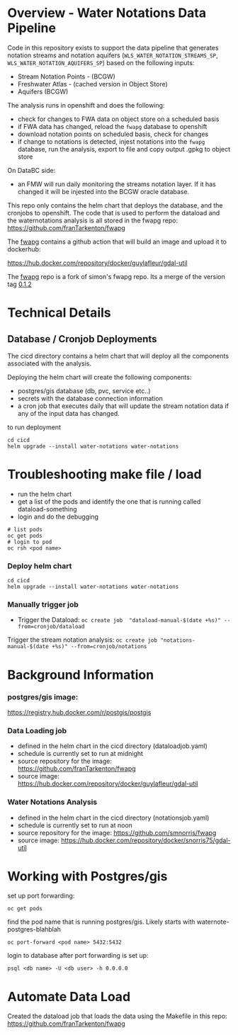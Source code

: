 # Overview - Water Notations Data Pipeline

Code in this repository exists to support the data pipeline that generates
notation streams and notation aquifers (`WLS_WATER_NOTATION_STREAMS_SP`, `WLS_WATER_NOTATION_AQUIFERS_SP`) based on the following inputs:

* Stream Notation Points - (BCGW)
* Freshwater Atlas - (cached version in Object Store)
* Aquifers (BCGW)

The analysis runs in openshift and does the following:

* check for changes to FWA data on object store on a scheduled basis
* if FWA data has changed, reload the `fwapg` database to openshift
* download notation points on scheduled basis, check for changes
* if change to notations is detected, injest notations into the `fwapg` database,
  run the analysis, export to file and copy output .gpkg to object store

On DataBC side:

* an FMW will run daily monitoring the streams notation layer.  If it has
  changed it will be injested into the BCGW oracle database.

This repo only contains the helm chart that deploys the database, and the
cronjobs to openshift.  The code that is used to perform the dataload and the
waternotations analysis is all stored in the fwapg repo:
https://github.com/franTarkenton/fwapg

The [fwapg](https://github.com/franTarkenton/fwapg) contains a github action
that will build an image and upload it to dockerhub:

https://hub.docker.com/repository/docker/guylafleur/gdal-util

The [fwapg](https://github.com/franTarkenton/fwapg) repo is a fork of simon's
fwapg repo.  Its a merge of the version tag
[0.1.2](https://github.com/smnorris/fwapg/releases/tag/v0.1.2)

# Technical Details

## Database / Cronjob Deployments

The cicd directory contains a helm chart that will deploy all the components
associated with the analysis.

Deploying the helm chart will create the following components:
* postgres/gis database (db, pvc, service etc..)
* secrets with the database connection information
* a cron job that executes daily that will update the stream notation data
  if any of the input data has changed.


to run deployment

```
cd cicd
helm upgrade --install water-notations water-notations
```

# Troubleshooting make file / load

* run the helm chart
* get a list of the pods and identify the one that is running called dataload-something
* login and do the debugging

```
# list pods
oc get pods
# login to pod
oc rsh <pod name>
```

### Deploy helm chart

```
cd cicd
helm upgrade --install water-notations water-notations
```

### Manually trigger job

* Trigger the Dataload:
`oc create job  "dataload-manual-$(date +%s)" --from=cronjob/dataload`

Trigger the stream notation analysis:
`oc create job "notations-manual-$(date +%s)" --from=cronjob/notations`

# Background Information

### postgres/gis image:
https://registry.hub.docker.com/r/postgis/postgis

### Data Loading job

* defined in the helm chart in the cicd directory (dataloadjob.yaml)
* schedule is currently set to run at midnight
* source repository for the image: https://github.com/franTarkenton/fwapg
* source image: https://hub.docker.com/repository/docker/guylafleur/gdal-util

### Water Notations Analysis

* defined in the helm chart in the cicd directory (notationsjob.yaml)
* schedule is currently set to run at noon
* source repository for the image: https://github.com/smnorris/fwapg
* source image: https://hub.docker.com/repository/docker/snorris75/gdal-util

# Working with Postgres/gis

set up port forwarding:

`oc get pods`

find the pod name that is running postgres/gis.  Likely starts with waternote-postgres-blahblah

`oc port-forward <pod name> 5432:5432`

login to database after port forwarding is set up:

`psql <db name> -U <db user> -h 0.0.0.0`

# Automate Data Load

Created the dataload job that loads the data using the Makefile in this repo:
https://github.com/franTarkenton/fwapg

